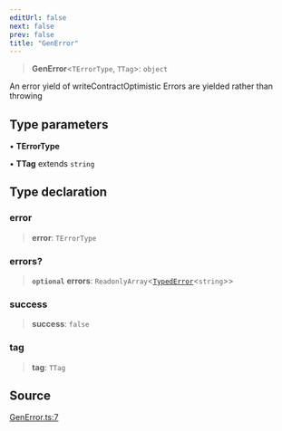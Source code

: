 ```yaml
---
editUrl: false
next: false
prev: false
title: "GenError"
---
```


> **GenError**\<`TErrorType`, `TTag`\>: `object`

An error yield of writeContractOptimistic
Errors are yielded rather than throwing

## Type parameters

• **TErrorType**

• **TTag** extends `string`

## Type declaration

### error

> **error**: `TErrorType`

### errors?

> **`optional`** **errors**: `ReadonlyArray`\<[`TypedError`](/reference/tevm/viem/type-aliases/typederror/)\<`string`\>\>

### success

> **success**: `false`

### tag

> **tag**: `TTag`

## Source

[GenError.ts:7](https://github.com/evmts/tevm-monorepo/blob/main/extensions/viem/src/GenError.ts#L7)
